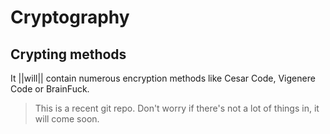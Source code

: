 # Cryptography
## Crypting methods
It ||will|| contain numerous encryption methods like Cesar Code, Vigenere Code or BrainFuck. 
> This is a recent git repo. Don't worry if there's not a lot of things in, it will come soon. 
